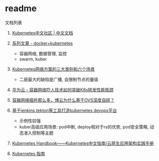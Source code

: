 # readme

文档列表

1. [Kubernetes中文社区 | 中文文档](http://docs.kubernetes.org.cn/)

2. [系列文章 - docker+kubernetes](https://mp.weixin.qq.com/s/7o8QxGydMTUe4Q7Tz46Diw)
    - 容器网络, 数据管理, 监控
    - swarm, kuber

3. [Kubernetes网络方案的三大类别和六个场景](https://sq.163yun.com/blog/article/223878660638527488)
    - 二层最大的缺陷是广播, 会限制节点的量级

4. [华为云 - 容器网络吓人技术如何突破K8s转发性能瓶颈](https://bbs.huaweicloud.com/blogs/7cdf0680747e11e89fc57ca23e93a89f)
5. [容器网络插件那么多，博云为什么基于OVS深度自研？](http://blog.itpub.net/69923336/viewspace-2651696/)

7. [基于jenkins,tekton等工具打造kubernetes devops平台](https://www.cnblogs.com/tylerzhou/p/10969041.html)
    - 示例性较强
    - kuber高级应用场景: pod中断, deploy相对于rs的优势, pod安全策略, 动态准入控制等主题

8. [Kubernetes Handbook——Kubernetes中文指南/云原生应用架构实践手册](https://jimmysong.io/kubernetes-handbook/)

9. [Kubernetes 指南](https://www.wenjiangs.com/docs/kubernetes-handbook)

